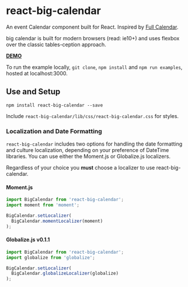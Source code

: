 react-big-calendar
========================

An event Calendar component built for React. Inspired by [Full Calendar](http://fullcalendar.io/).

big calendar is built for modern browsers (read: ie10+) and uses flexbox over the classic tables-ception approach.

[__DEMO__](http://jquense.github.io/react-big-calendar/examples/index.html)

To run the example locally, `git clone`, `npm install` and `npm run examples`, hosted at localhost:3000.

## Use and Setup

`npm install react-big-calendar --save`

Include `react-big-calendar/lib/css/react-big-calendar.css` for styles.


### Localization and Date Formatting

`react-big-calendar` includes two options for handling the date formatting and culture localization, depending
on your preference of DateTime libraries. You can use either the Moment.js or Globalize.js localizers.

Regardless of your choice you __must__ choose a localizer to use react-big-calendar.

#### Moment.js

```js
import BigCalendar from 'react-big-calendar';
import moment from 'moment';

BigCalendar.setLocalizer(
  BigCalendar.momentLocalizer(moment)
);
```

#### Globalize.js v0.1.1

```js
import BigCalendar from 'react-big-calendar';
import globalize from 'globalize';

BigCalendar.setLocalizer(
  BigCalendar.globalizeLocalizer(globalize)
);
```
